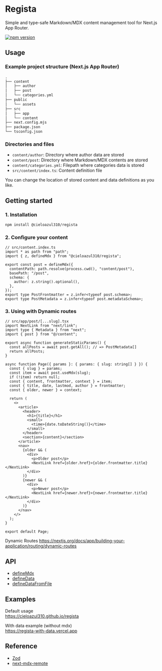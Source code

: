 # Regista

Simple and type-safe Markdown/MDX content management tool for Next.js App Router.

[![npm version](https://badge.fury.io/js/@cieloazul310%2Fregista.svg)](https://badge.fury.io/js/@cieloazul310%2Fregista)

## Usage

### Example project structure (Next.js App Router)

```txt
.
├── content
│   ├── author
│   ├── post
│   └── categories.yml
├── public
│   └── assets
├── src
│   ├── app
│   └── content
├── next.config.mjs
├── package.json
└── tsconfig.json
```

### Directories and files

- `content/author`: Directory where author data are stored
- `content/post`: Directory where Markdown/MDX contents are stored
- `content/categories.yml`: Filepath where categories data is stored
- `src/content/index.ts`: Content definition file

You can change the location of stored content and data definitions as you like.

## Getting started

### 1. Installation

```sh
npm install @cieloazul310/regista
```

### 2. Configure your content

```tsx
// src/content.index.ts
import * as path from "path";
import { z, defineMdx } from "@cieloazul310/regista";

export const post = defineMdx({
  contentPath: path.resolve(process.cwd(), "content/post"),
  basePath: "/post",
  schema: {
    author: z.string().optional(),
  },
});
export type PostFrontmatter = z.infer<typeof post.schema>;
export type PostMetadata = z.infer<typeof post.metadataSchema>;
```

### 3. Using with Dynamic routes

```tsx
// src/app/post/[...slug].tsx
import NextLink from "next/link";
import type { Metadata } from "next";
import { post } from "@/content";

export async function generateStaticParams() {
  const allPosts = await post.getAll(); // => PostMetadata[]
  return allPosts;
}

async function Page({ params }: { params: { slug: string[] } }) {
  const { slug } = params;
  const item = await post.useMdx(slug);
  if (!item) return null;
  const { content, frontmatter, context } = item;
  const { title, date, lastmod, author } = frontmatter;
  const { older, newer } = context;

  return (
    <>
      <article>
        <header>
          <h1>{title}</h1>
          <small>
            <time>{date.toDateString()}</time>
          </small>
        </header>
        <section>{content}</section>
      </article>
      <nav>
        {older && (
          <div>
            <p>Older post</p>
            <NextLink href={older.href}>{older.frontmatter.title}</NextLink>
          </div>
        )}
        {newer && (
          <div>
            <p>Newer post</p>
            <NextLink href={newer.href}>{newer.frontmatter.title}</NextLink>
          </div>
        )}
      </nav>
    </>
  );
}

export default Page;
```

Dynamic Routes
<https://nextjs.org/docs/app/building-your-application/routing/dynamic-routes>

## API

- [defineMdx](./docs/api/defineMdx.md)
- [defineData](./docs/api/defineData.md)
- [defineDataFromFile](./docs/api/defineDataFromFile.md)

## Examples

Default usage  
<https://cieloazul310.github.io/regista>

With data example (without mdx)  
<https://regista-with-data.vercel.app>

## Reference

- [Zod]
- [next-mdx-remote]

[Zod]: https://zod.dev/ "Zod"
[next-mdx-remote]: https://github.com/hashicorp/next-mdx-remote "next-mdx-remote"
